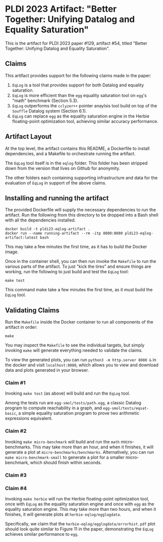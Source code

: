 # PLDI 2023 Artifact: "Better Together: Unifying Datalog and Equality Saturation"

This is the artifact for PLDI 2023 paper #129, artifact #54, titled 
"Better Together: Unifying Datalog and Equality Saturation".

## Claims

This artifact provides support for the following claims made in the paper:

1. `EqLog` is a tool that provides support for both Datalog and equality saturation.
2. `EqLog` is more efficient than the `egg` equality saturation tool on 
    `egg`'s "math" benchmark (Section 5.3).
3. `EqLog` outperforms the `cclyzer++` pointer anaylsis 
    tool build on top of the `Souffle` Datalog system (Section 6.1).
4. `EqLog` can replace `egg` as the equality saturation engine in the Herbie floating-point optimization tool, achieving similar accuracy performance.


## Artifact Layout

At the top level, the artifact contains this README, a Dockerfile to install dependencies, and a Makefile to orchestrate running the artifact.

The `EqLog` tool itself is in the `eqlog` folder.
This folder has been stripped down from the version that lives on Github for anonymity.

The other folders each containing supporting infrastructure and data for the evaluation of `EqLog` in support of the above claims.

## Installing and running the artifact

The provided Dockerfile will supply the necessary dependencies to run the artifact. Run the following from this directory to be dropped into a Bash shell with all the dependencies installed.

```shell
docker build -t pldi23-eqlog-artifact .
docker run --name running-artifact --rm -itp 8080:8080 pldi23-eqlog-artifact:latest bash
```

This may take a few minutes the first time, as it has to build the Docker image.

Once in the container shell, you can then run invoke the `Makefile` to run the various parts of the artifact. To just "kick the tires" and ensure things are working, run the following to just build and test the `EqLog` tool:

```shell
make test
```

This command make take a few minutes the first time, as it must build the `EqLog` tool.

## Validating Claims


Run the `Makefile` inside the Docker container to run all components of the artifact in order:

```shell
make
```

You may inspect the `Makefile` to see the individual targets, but simply invoking `make` will generate everything needed to validate the claims.

To view the generated plots, you can run `python3 -m http.server 8080 &` in the docker and visit `localhost:8080`, which allows you to view and download data and plots generated in your browser.

### Claim #1

Invoking `make test` (as above) will build and run the `EqLog` tool.

Among the tests run are `egg-smol/tests/path.egg`, a classic Datalog program to compute reachability in a graph, and `egg-smol/tests/eqsat-basic`, a simple equality saturation program to prove two arithmetic expressions equivalent.

### Claim #2

Invoking `make micro-benchmark`  will build and run the `math` micro-benchmarks. This may take more than an hour, and when it finishes, it will generate a plot at `micro-benchmarks/benchmarks`.
Alternatively, you can run `make micro-benchmark-small` to generate a plot for a smaller micro-benchmark, which should finish within seconds.

### Claim #3


### Claim #4

Invoking `make herbie` will run the Herbie floating-point optimization tool, once with `EqLog` as the equality saturation engine and once with `egg` as the equality saturation engine. This may take more than two hours, and when it finishes, it will generate plots at `herbie-eqlog/egglogdata`.

Specifically, we claim that the `herbie-eqlog/egglogdata/errorhist.pdf` plot should look quite similar to Figure 11 in the paper, demonstrating the `EqLog` achieves similar performance to `egg`.